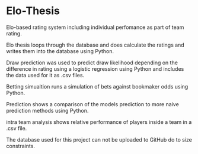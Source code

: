 # Elo-Thesis

Elo-based rating system including individual perfomance as part of team rating.

Elo thesis loops through the database and does calculate the ratings and writes them into the database using Python.

Draw prediction was used to predict draw likelihood depending on the difference in rating using a logistic regression using Python and includes the data used for it as .csv files.

Betting simualtion runs a simulation of bets against bookmaker odds using Python.

Prediction shows a comparison of the models prediction to more naive prediction methods using Python.

intra team analysis shows relative performance of players inside a team in a .csv file.

The database used for this project can not be uploaded to GitHub do to size constraints.
